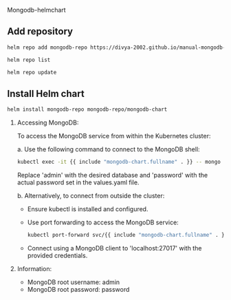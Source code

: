 Mongodb-helmchart

## Add repository
```bash 
helm repo add mongodb-repo https://divya-2002.github.io/manual-mongodb-helm-chart/

helm repo list 

helm repo update
```

## Install Helm chart 

```bash
helm install mongodb-repo mongodb-repo/mongodb-chart
```



1. Accessing MongoDB:

   To access the MongoDB service from within the Kubernetes cluster:

   a. Use the following command to connect to the MongoDB shell:

      ```bash
      kubectl exec -it {{ include "mongodb-chart.fullname" . }} -- mongo -u admin -p password --authenticationDatabase admin
      ```

      Replace 'admin' with the desired database and 'password' with the actual password set in the values.yaml file.

   b. Alternatively, to connect from outside the cluster:

      - Ensure kubectl is installed and configured.
      - Use port forwarding to access the MongoDB service:

        ```bash
        kubectl port-forward svc/{{ include "mongodb-chart.fullname" . }} 27017:27017 --namespace {{ .Release.Namespace }}
        ```

      - Connect using a MongoDB client to 'localhost:27017' with the provided credentials.

2. Information:

   - MongoDB root username: admin
   - MongoDB root password: password
